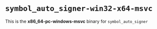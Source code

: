 # `symbol_auto_signer-win32-x64-msvc`

This is the **x86_64-pc-windows-msvc** binary for `symbol_auto_signer`

